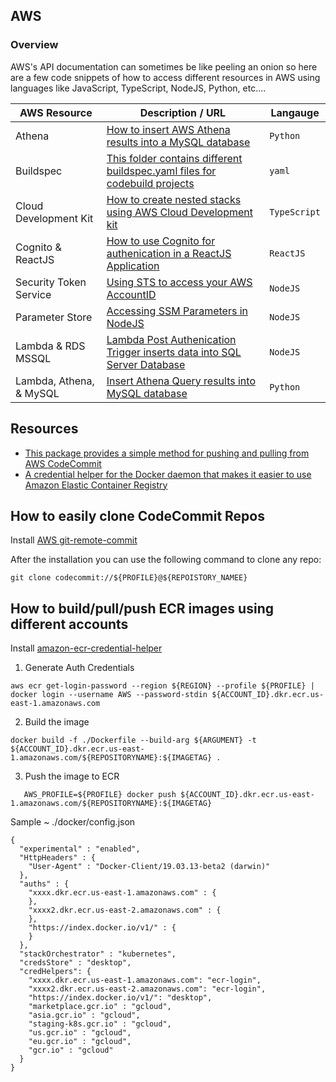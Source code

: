 ## AWS

### Overview

AWS's API documentation can sometimes be like peeling an onion so here are a few code snippets of how to access different resources in AWS using languages like JavaScript, TypeScript, NodeJS, Python, etc....

| AWS Resource            | Description / URL                                                                                                                   | Langauge     |
| ----------------------- | ----------------------------------------------------------------------------------------------------------------------------------- | ------------ |
| Athena                  | [How to insert AWS Athena results into a MySQL database]()                                                                          | `Python`     |
| Buildspec               | [This folder contains different buildspec.yaml files for codebuild projects]()                                                      | `yaml`       |
| Cloud Development Kit   | [How to create nested stacks using AWS Cloud Development kit](https://github.com/kaisewhite/AWS/tree/master/CDKNestedStack)         | `TypeScript` |
| Cognito & ReactJS       | [How to use Cognito for authenication in a ReactJS Application](https://github.com/kaisewhite/AWS/tree/master/Cognito-ReactJS)      | `ReactJS`    |
| Security Token Service  | [Using STS to access your AWS AccountID](https://github.com/kaisewhite/AWS/tree/master/SecurityTokenService)                        | `NodeJS`     |
| Parameter Store         | [Accessing SSM Parameters in NodeJS](https://github.com/kaisewhite/AWS/tree/master/SystemsManagerParameterStore)                    | `NodeJS`     |
| Lambda & RDS MSSQL      | [Lambda Post Authenication Trigger inserts data into SQL Server Database](https://github.com/kaisewhite/AWS/tree/master/Lambda-RDS) | `NodeJS`     |
| Lambda, Athena, & MySQL | [Insert Athena Query results into MySQL database](https://github.com/kaisewhite/AWS/tree/master/LambdaAthenaMySQL)                  | `Python`     |

## Resources

- [This package provides a simple method for pushing and pulling from AWS CodeCommit](https://github.com/aws/git-remote-codecommit)
- [A credential helper for the Docker daemon that makes it easier to use Amazon Elastic Container Registry](https://github.com/awslabs/amazon-ecr-credential-helper)

## How to easily clone CodeCommit Repos

Install [AWS git-remote-commit](https://github.com/aws/git-remote-codecommit)

After the installation you can use the following command to clone any repo:

```
git clone codecommit://${PROFILE}@${REPOISTORY_NAMEE}
```

## How to build/pull/push ECR images using different accounts

Install [amazon-ecr-credential-helper](https://github.com/awslabs/amazon-ecr-credential-helper)

1. Generate Auth Credentials

```
aws ecr get-login-password --region ${REGION} --profile ${PROFILE} | docker login --username AWS --password-stdin ${ACCOUNT_ID}.dkr.ecr.us-east-1.amazonaws.com
```

2. Build the image

```
docker build -f ./Dockerfile --build-arg ${ARGUMENT} -t ${ACCOUNT_ID}.dkr.ecr.us-east-1.amazonaws.com/${REPOSITORYNAME}:${IMAGETAG} .
```

3. Push the image to ECR

```
   AWS_PROFILE=${PROFILE} docker push ${ACCOUNT_ID}.dkr.ecr.us-east-1.amazonaws.com/${REPOSITORYNAME}:${IMAGETAG}
```

Sample ~ ./docker/config.json

```
{
  "experimental" : "enabled",
  "HttpHeaders" : {
    "User-Agent" : "Docker-Client/19.03.13-beta2 (darwin)"
  },
  "auths" : {
    "xxxx.dkr.ecr.us-east-1.amazonaws.com" : {
    },
    "xxxx2.dkr.ecr.us-east-2.amazonaws.com" : {
    },
    "https://index.docker.io/v1/" : {
    }
  },
  "stackOrchestrator" : "kubernetes",
  "credsStore" : "desktop",
  "credHelpers": {
    "xxxx.dkr.ecr.us-east-1.amazonaws.com": "ecr-login",
    "xxxx2.dkr.ecr.us-east-2.amazonaws.com": "ecr-login",
    "https://index.docker.io/v1/": "desktop",
    "marketplace.gcr.io" : "gcloud",
    "asia.gcr.io" : "gcloud",
    "staging-k8s.gcr.io" : "gcloud",
    "us.gcr.io" : "gcloud",
    "eu.gcr.io" : "gcloud",
    "gcr.io" : "gcloud"
  }
}
```
